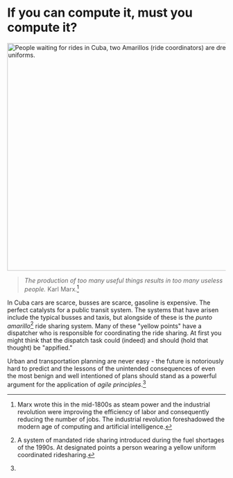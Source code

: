 # If you can compute it, must you compute it?

<img src="https://hitchwiki.org/en/images/en/b/bf/Amarillo.jpg"
  alt="People waiting for rides in Cuba, two Amarillos (ride coordinators) are dressed in yellow uniforms."
  style="width: 650px; height: 525px; object-fit: cover; object-position: 0px 0px;">

> *The production of too many useful things results in too many useless people.* Karl Marx.[^marx]

In Cuba cars are scarce, busses are scarce, gasoline is expensive. The perfect catalysts for a public transit system. The systems that have arisen include the typical busses and taxis, but alongside of these is the *punto amarillo*[^amarillo] ride sharing system. Many of these "yellow points" have a dispatcher who is responsible for coordinating the ride sharing. At first you might think that the dispatch task could (indeed) and should (hold that thought) be "appified."

Urban and transportation planning are never easy - the future is notoriously hard to predict and the lessons of the unintended consequences of even the most benign and well intentioned of plans should stand as a powerful argument for the application of *agile principles*.[^agile]

[^marx]: Marx wrote this in the mid-1800s as steam power and the industrial revolution were improving the efficiency of labor and consequently reducing the number of jobs. The industrial revolution foreshadowed the modern age of computing and artificial intelligence.

[^amarillo]: A system of mandated ride sharing introduced during the fuel shortages of the 1990s. At designated points a person wearing a yellow uniform coordinated ridesharing.

[^agile]: 
